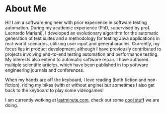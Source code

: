 # About Me

Hi! I am a software engineer with prior experience in software testing automation. During my academic experience (PhD, supervised by prof. Leonardo Mariani), I developed an evolutionary algorithm for the automatic generation of test suites and a methodology for testing Java applications in real-world scenarios, utilizing user input and general oracles. Currently, my focus lies in product development, although I have previously contributed to projects involving end-to-end testing automation and performance testing. My interests also extend to automatic software repair. I have authored multiple scientific articles, which have been published in top software engineering journals and conferences.

When my hands are off the keyboard, I love reading (both fiction and non-fiction), riding my bikes (with or without engine) but sometimes I also get back to the keyboard to play some videogames!

I am currently wotking at [lastminute.com](https://www.lastminute.com), check out some [cool stuff](https://technology.lastminute.com/) we are doing.
